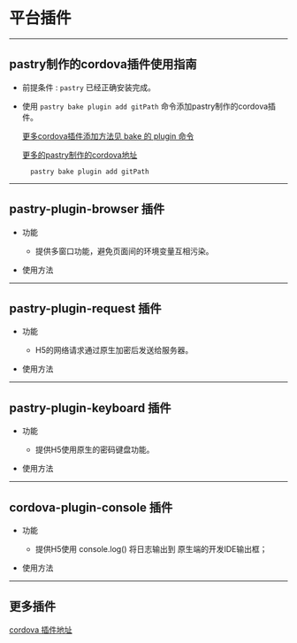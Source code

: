 # 平台插件

----
## pastry制作的cordova插件使用指南

* 前提条件 : `pastry` 已经正确安装完成。

* 使用 `pastry bake plugin add gitPath` 命令添加pastry制作的cordova插件。
    
  [更多cordova插件添加方法见 bake 的 plugin 命令][md_moreCli]

  [更多的pastry制作的cordova地址][net_pastryplugins]

        pastry bake plugin add gitPath

----
## pastry-plugin-browser 插件

* 功能

    * 提供多窗口功能，避免页面间的环境变量互相污染。

* 使用方法

----
## pastry-plugin-request 插件

* 功能

    * H5的网络请求通过原生加密后发送给服务器。

* 使用方法

----
## pastry-plugin-keyboard 插件

* 功能

    * 提供H5使用原生的密码键盘功能。

* 使用方法

----
## cordova-plugin-console 插件

* 功能

    * 提供H5使用 console.log() 将日志输出到 原生端的开发IDE输出框；

* 使用方法

----
## 更多插件

[cordova 插件地址][net_cordovaplugins]


[net_cordovaplugins]: https://github.com/apache?utf8=%E2%9C%93&query=cordova-
[md_moreCli]: ../pastry-cli/bake.md
[net_pastryplugins]: https://github.com/search?utf8=%E2%9C%93&q=user%3ApastryTeam+pastry-plugin&type=Repositories&ref=searchresults